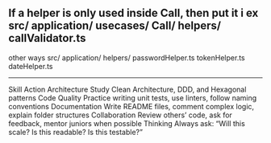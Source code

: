 If a helper is only used inside Call, then put it i
ex 
src/
  application/
    usecases/
      Call/
        helpers/
          callValidator.ts
---------------------------------
other ways
src/
  application/
    helpers/
      passwordHelper.ts
      tokenHelper.ts
      dateHelper.ts

---------------------------
Skill	                  Action
Architecture	          Study Clean Architecture, DDD, and Hexagonal patterns
Code Quality	          Practice writing unit tests, use linters, follow naming conventions
Documentation	          Write README files, comment complex logic, explain folder structures
Collaboration	          Review others’ code, ask for feedback, mentor juniors when possible
Thinking	Always ask:  “Will this scale? Is this readable? Is this testable?”
